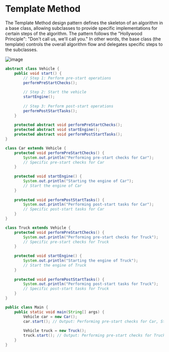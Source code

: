 # Template Method

The Template Method design pattern defines the skeleton of an algorithm in a base class, allowing subclasses to provide specific implementations for certain steps of the algorithm. The pattern follows the "Hollywood Principle": "Don't call us, we'll call you." In other words, the base class (the template) controls the overall algorithm flow and delegates specific steps to the subclasses.

![image](https://github.com/boushphong/Design-Patterns/assets/59940078/4951f528-e9be-4591-bb37-4ad7e6a30311)

```java
abstract class Vehicle {
    public void start() {
        // Step 1: Perform pre-start operations
        performPreStartChecks();
        
        // Step 2: Start the vehicle
        startEngine();
        
        // Step 3: Perform post-start operations
        performPostStartTasks();
    }
    
    protected abstract void performPreStartChecks();
    protected abstract void startEngine();
    protected abstract void performPostStartTasks();
}

class Car extends Vehicle {
    protected void performPreStartChecks() {
        System.out.println("Performing pre-start checks for Car");
        // Specific pre-start checks for Car
    }
    
    protected void startEngine() {
        System.out.println("Starting the engine of Car");
        // Start the engine of Car
    }
    
    protected void performPostStartTasks() {
        System.out.println("Performing post-start tasks for Car");
        // Specific post-start tasks for Car
    }
}

class Truck extends Vehicle {
    protected void performPreStartChecks() {
        System.out.println("Performing pre-start checks for Truck");
        // Specific pre-start checks for Truck
    }
    
    protected void startEngine() {
        System.out.println("Starting the engine of Truck");
        // Start the engine of Truck
    }
    
    protected void performPostStartTasks() {
        System.out.println("Performing post-start tasks for Truck");
        // Specific post-start tasks for Truck
    }
}

public class Main {
    public static void main(String[] args) {
        Vehicle car = new Car();
        car.start(); // Output: Performing pre-start checks for Car, Starting the engine of Car, Performing post-start tasks for Car
        
        Vehicle truck = new Truck();
        truck.start(); // Output: Performing pre-start checks for Truck, Starting the engine of Truck, Performing post-start tasks for Truck
    }
}
```

